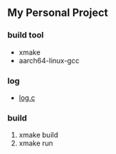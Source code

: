 ## My Personal Project
### build tool
- xmake
- aarch64-linux-gcc

### log 
- [log.c](https://www.github.com/rxi/log.c)


### build 
1. xmake build
2. xmake run

